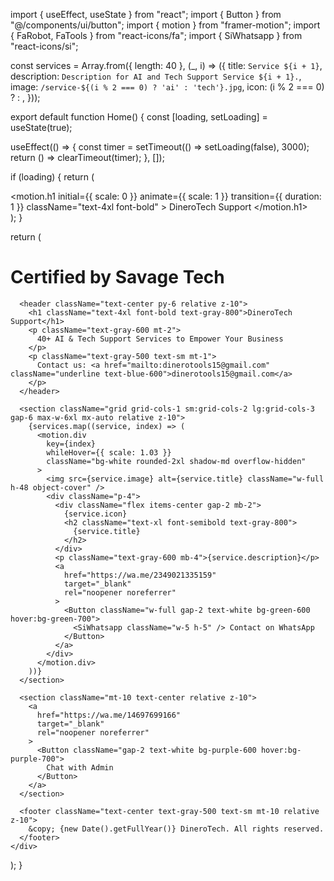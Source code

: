 import { useEffect, useState } from "react";
import { Button } from "@/components/ui/button";
import { motion } from "framer-motion";
import { FaRobot, FaTools } from "react-icons/fa";
import { SiWhatsapp } from "react-icons/si";

const services = Array.from({ length: 40 }, (_, i) => ({
  title: `Service ${i + 1}`,
  description: `Description for AI and Tech Support Service ${i + 1}.`,
  image: `/service-${(i % 2 === 0) ? 'ai' : 'tech'}.jpg`,
  icon: (i % 2 === 0)
    ? <FaRobot className="text-green-600 w-8 h-8" />
    : <FaTools className="text-blue-600 w-8 h-8" />,
}));

export default function Home() {
  const [loading, setLoading] = useState(true);

  useEffect(() => {
    const timer = setTimeout(() => setLoading(false), 3000);
    return () => clearTimeout(timer);
  }, []);

  if (loading) {
    return (
      <div className="flex items-center justify-center h-screen bg-black text-white">
        <motion.h1
          initial={{ scale: 0 }}
          animate={{ scale: 1 }}
          transition={{ duration: 1 }}
          className="text-4xl font-bold"
        >
          DineroTech Support
        </motion.h1>
      </div>
    );
  }

  return (
    <div className="relative bg-gray-100 min-h-screen p-4">
      <div className="absolute inset-0 opacity-10 flex justify-center items-center pointer-events-none">
        <h1 className="text-6xl font-extrabold text-gray-300 transform -rotate-45">
          Certified by Savage Tech
        </h1>
      </div>

      <header className="text-center py-6 relative z-10">
        <h1 className="text-4xl font-bold text-gray-800">DineroTech Support</h1>
        <p className="text-gray-600 mt-2">
          40+ AI & Tech Support Services to Empower Your Business
        </p>
        <p className="text-gray-500 text-sm mt-1">
          Contact us: <a href="mailto:dinerotools15@gmail.com" className="underline text-blue-600">dinerotools15@gmail.com</a>
        </p>
      </header>

      <section className="grid grid-cols-1 sm:grid-cols-2 lg:grid-cols-3 gap-6 max-w-6xl mx-auto relative z-10">
        {services.map((service, index) => (
          <motion.div
            key={index}
            whileHover={{ scale: 1.03 }}
            className="bg-white rounded-2xl shadow-md overflow-hidden"
          >
            <img src={service.image} alt={service.title} className="w-full h-48 object-cover" />
            <div className="p-4">
              <div className="flex items-center gap-2 mb-2">
                {service.icon}
                <h2 className="text-xl font-semibold text-gray-800">
                  {service.title}
                </h2>
              </div>
              <p className="text-gray-600 mb-4">{service.description}</p>
              <a
                href="https://wa.me/2349021335159"
                target="_blank"
                rel="noopener noreferrer"
              >
                <Button className="w-full gap-2 text-white bg-green-600 hover:bg-green-700">
                  <SiWhatsapp className="w-5 h-5" /> Contact on WhatsApp
                </Button>
              </a>
            </div>
          </motion.div>
        ))}
      </section>

      <section className="mt-10 text-center relative z-10">
        <a
          href="https://wa.me/14697699166"
          target="_blank"
          rel="noopener noreferrer"
        >
          <Button className="gap-2 text-white bg-purple-600 hover:bg-purple-700">
            Chat with Admin
          </Button>
        </a>
      </section>

      <footer className="text-center text-gray-500 text-sm mt-10 relative z-10">
        &copy; {new Date().getFullYear()} DineroTech. All rights reserved.
      </footer>
    </div>
  );
}
